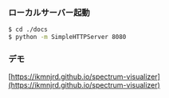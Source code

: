 
### ローカルサーバー起動
```bash
$ cd ./docs
$ python -m SimpleHTTPServer 8080
```

### デモ
[https://ikmnjrd.github.io/spectrum-visualizer](https://ikmnjrd.github.io/spectrum-visualizer)